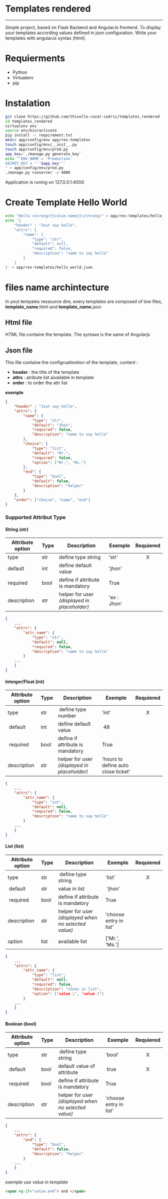 # Templates rendered
---
Simple project, based on Flask Backend and AngularJs frontend. To display your templates according values defined in json configuration. Write your templates  with angularJs syntax *(html)*.

# Requierments
 * Python
 * Virtualenv
 * pip


# Instalation

```bash
git clone https://github.com/thivolle-cazat-cedric/templates_rendered
cd templates_rendered
virtualenv env
source env/bin/activate
pip install -r requirement.txt
mkdir app/config/env app/res-templates
touch app/config/env/__init__.py
touch app/config/env/prod.py
app_key=`./manage.py generate_key`
echo "'ENV_NAME = 'Production'
SECRET_KEY = '''$app_key'''
" > app/config/env/prod.py
./manage.py runserver -p 4000
```

Application is runing on 127.0.0.1:4000


# Create Template Hello World

```bash
echo "Hello <strong>{{value.name}}</strong>" > app/res-templates/hello_world.html
echo '{
    "header" : "Jsut say hello",
    "attrs": {        
        "name": {
            "type": "str",
            "default": null,
            "required": false,
            "description": "name to say hello"
        }
    }
}' > app/res-templates/hello_world.json
```


# files name archintecture

In yout tempates ressource dire, every templates are composed of tow files, **template_name**.html and **template_name**.json

## Html file

HTML file containe the template. The syntaxe is the same of Angularjs

## Json file

This file containe the configruationtion of the template, content : 

 * **header** : the title of the template
 * **attrs** : atribute list aivailable in template
 * **order** : to order the attr list

**exemple**

```json
{
    "header" : "Jsut say hello",
    "attrs": {        
        "name": {
            "type": "str",
            "default": "Jhon",
            "required": false,
            "description": "name to say hello"
        },
        "choice": {
            "type": "list",
            "default": "Mr.",
            "required": false,
            "option": ["Mr.", "Ms."]
        },
        "end": {
            "type": "bool",
            "default": false,
            "description": "helper"
        }
    },
    "order": ["choice", "name", "end"]
}
```

### Supported Attribut Type

#### String (str)

| Attribute option | Type | Description | Exemple | Requiered |
|------------------|------|----------------------------------------------|-------------|:---------:|
| type | str | define type string | 'str' | X |
| default | int | define default value | 'jhon' |  |
| required | bool | define if attribute is mandatory | True |  |
| description | str | helper for user *(displayed in placeholder)* | 'ex : Jhon' |  |

```json
{
    ...
    "attrs": {
        "attr_name": {
            "type": "str",
            "default": null,
            "required": false,
            "description": "name to say hello"
        }
    ...
    }
}
```

#### Interger/Float (int)

| Attribute option | Type | Description | Exemple | Requiered |
|------------------|------|----------------------------------------------|-------------|:---------:|
| type             | str  | define type number | 'int' | X |
| default          | int  | define default value | 48 |  |
| required         | bool | define if attribute is mandatory | True | |
| description      | str  | helper for user *(displayed in placeholder)* | 'hours to define auto close ticket' | |

```json
{
    ...
    "attrs": {
        "attr_name": {
            "type": "int",
            "default": null,
            "required": false,
            "description": "name to say hello"
        }
    ...
    }
}
```

#### List (list)

| Attribute option | Type | Description | Exemple | Requiered |
|------------------|------|----------------------------------------------|-------------|:---------:|
| type             | str  | define type string | 'list' | X |
| default          | str  | value in list | 'jhon' |  |
| required         | bool | define if attribute is mandatory | True | |
| description      | str  | helper for user *(displayed when no selected value)* | 'choose entry in list' | |
| option           | list  | available list | ['Mr.', 'Ms.'] | |

```json
{
    ...
    "attrs": {
        "attr_name": {
            "type": "list",
            "default": null,
            "required": false,
            "description": "choos in list",
            "option": ['value 1', 'value 2']
        }
    ...
    }
}
```

#### Boolean (bool)

| Attribute option | Type | Description | Exemple | Requiered |
|------------------|------|----------------------------------------------|-------------|:---------:|
| type             | str  | define type string | 'bool' | X |
| default          | bool | default value of attribute | true | X |
| required         | bool | define if attribute is mandatory | True | |
| description      | str  | helper for user *(displayed when no selected value)* | 'choose entry in list' | |

```json
{
    ...
    "attrs": {
        "end": {
            "type": "bool",
            "default": false,
            "description": "helper"
        }
    ...
    }
}
```

*exemple use value in template*
```html
<span ng-if="value.end"> end </span>
```